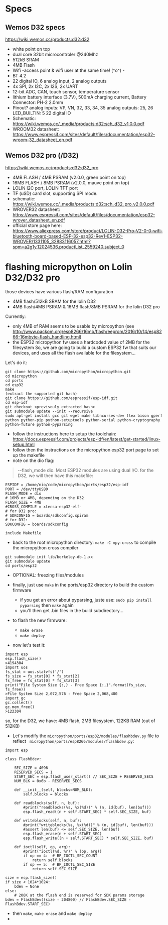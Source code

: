 # Specs
## Wemos D32 specs
https://wiki.wemos.cc/products:d32:d32
+ white point on top
+ dual core 32bit microcontroler @240Mhz
+ 512kB SRAM
+ 4MB Flash
+ Wifi -access point & wifi user at the same time! (^o^) -
+ BT 4.2
+ 22 digital IO, 6 analog input, 2 analog outputs
+ 4x SPI, 2x I2C, 2x I2S, 2x UART
+ 12-bit ADC, CAN, touch sensor, temperature sensor
+ lithium battery interface (3.7V), 500mA charging current, Battery Connector: PH-2 2.0mm
+ Pinout?
analog inputs: VP, VN, 32, 33, 34, 35
analog outputs: 25, 26
LED_BUILTIN: 5
22 digital IO
+ Schematic: https://wiki.wemos.cc/_media/products:d32:sch_d32_v1.0.0.pdf
+ WROOM32 datasheet: https://www.espressif.com/sites/default/files/documentation/esp32-wroom-32_datasheet_en.pdf

## Wemos D32 pro (/D32)
https://wiki.wemos.cc/products:d32:d32_pro
+ 4MB FLASH / 4MB PSRAM (v2.0.0, green point on top)
+ 16MB FLASH / 8MB PSRAM (v2.0.0, mauve point on top)
+ LOLIN I2C port, LOLIN TFT port
+ TF (uSD) card slot, supporting SPI mode.
+ schematic: https://wiki.wemos.cc/_media/products:d32:sch_d32_pro_v2.0.0.pdf
+ WROVER32 datasheet: https://www.espressif.com/sites/default/files/documentation/esp32-wrover_datasheet_en.pdf
+ official store page here: https://www.aliexpress.com/store/product/LOLIN-D32-Pro-V2-0-0-wifi-bluetooth-board-based-ESP-32-esp32-Rev1-ESP32-WROVER/1331105_32883116057.html?spm=a2g1y.12024536.productList_2559240.subject_0

# flashing micropython on Lolin D32/D32 pro
those devices have various flash/RAM configuration
+ 4MB flash/512kB SRAM for the lolin D32
+ 4MB flash/4MB PSRAM & 16MB flash/8MB PSRAM for the lolin D32 pro

Currently:
+ only 4MB of RAM seems to be usable by micropython (see http://www.packom.org/esp8266/16mb/flash/eeprom/2016/10/14/esp8266-16mbyte-flash_handling.html)
+ the ESP32 micropython fw uses a hardcoded value of 2MB for the filesystem
So, we are going to build a custom ESP32 fw that suits our devices, and uses all the flash available for the filesystem...

Let's do it:
```shell
git clone https://github.com/micropython/micropython.git
cd micropython
cd ports
cd esp32
make
(extract the supported git hash)
git clone https://github.com/espressif/esp-idf.git
cd esp-idf
git checkout <previsouly extracted hash>
git submodule update --init --recursive
sudo apt-get install gcc git wget make libncurses-dev flex bison gperf python python-pip python-setuptools python-serial python-cryptography python-future python-pyparsing
```
+ follow the instructions here to setup the toolchain: https://docs.espressif.com/projects/esp-idf/en/latest/get-started/linux-setup.html
+ follow then the instructions on the micropython esp32 port page to set up the makefile
+ note on the dio flag:
> --flash_mode dio. Most ESP32 modules are using dual I/O.
for the D32, we will then have this makefile:
```
ESPIDF = /home/nio/code/micropython/ports/esp32/esp-idf
PORT = /dev/ttyUSB0
FLASH_MODE = dio
# 16MB or 4MB, depending on the D32
FLASH_SIZE = 4MB
#CROSS_COMPILE = xtensa-esp32-elf-
# for D32 pro:
# SDKCONFIG = boards/sdkconfig.spiram
# for D32:
SDKCONFIG = boards/sdkconfig

include Makefile
```
+ back to the root micropython directory: `make -C mpy-cross` to compile the micropython cross compiler
```shell
git submodule init lib/berkeley-db-1.xx
git submodule update
cd ports/esp32
```
+ OPTIONAL: freezing files/modules

+ finally, just use `make` in the ports/esp32 directory to build the custom firmware
  + if you get an error about pyparsing, juste use: `sudo pip install pyparsing` then `make` again
  + you'll then get .bin files in the build subdirectory...
+ to flash the new firmware:
  + `make erase`
  + `make deploy`

+ now let's test it:
```
import esp
esp.flash_size() 
>4194304
import uos
fs_stat = uos.statvfs('/')
fs_size = fs_stat[0] * fs_stat[2]
fs_free = fs_stat[0] * fs_stat[3]
print("File System Size {:,} - Free Space {:,}".format(fs_size, fs_free))
>File System Size 2,072,576 - Free Space 2,068,480
import gc
gc.collect()
gc.mem_free()
>122304
```
so, for the D32, we have: 4MB flash, 2MB filesystem, 122KB RAM (out of 512KB)

+ Let's modify the `micropython/ports/esp32/modules/flashbdev.py` file to reflect ` micropython/ports/esp8266/modules/flashbdev.py`:
```batch
import esp

class FlashBdev:

    SEC_SIZE = 4096
    RESERVED_SECS = 1
    START_SEC = esp.flash_user_start() // SEC_SIZE + RESERVED_SECS
    NUM_BLK = 0x6b - RESERVED_SECS

    def __init__(self, blocks=NUM_BLK):
        self.blocks = blocks

    def readblocks(self, n, buf):
        #print("readblocks(%s, %x(%d))" % (n, id(buf), len(buf)))
        esp.flash_read((n + self.START_SEC) * self.SEC_SIZE, buf)

    def writeblocks(self, n, buf):
        #print("writeblocks(%s, %x(%d))" % (n, id(buf), len(buf)))
        #assert len(buf) <= self.SEC_SIZE, len(buf)
        esp.flash_erase(n + self.START_SEC)
        esp.flash_write((n + self.START_SEC) * self.SEC_SIZE, buf)

    def ioctl(self, op, arg):
        #print("ioctl(%d, %r)" % (op, arg))
        if op == 4:  # BP_IOCTL_SEC_COUNT
            return self.blocks
        if op == 5:  # BP_IOCTL_SEC_SIZE
            return self.SEC_SIZE

size = esp.flash_size()
if size < 1024*1024:
    bdev = None
else:
    # 200K at the flash end is reserved for SDK params storage
bdev = FlashBdev((size - 204800) // FlashBdev.SEC_SIZE - FlashBdev.START_SEC)
```
+ then `make`, `make erase` and `make deploy`
+ 
